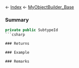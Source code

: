 ← [Index](Api-Index) ← [MyObjectBuilder_Base](VRage.ObjectBuilders.MyObjectBuilder_Base)

### Summary

```csharp
private public SubtypeId
```csharp

### Returns

### Example

### Remarks

